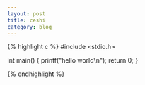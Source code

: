 ```yaml
---
layout: post
title: ceshi
category: blog
---
```


{% highlight c %}
#include <stdio.h>

int main()
{
    printf("hello world\n");
    return 0;
}

{% endhighlight %}
